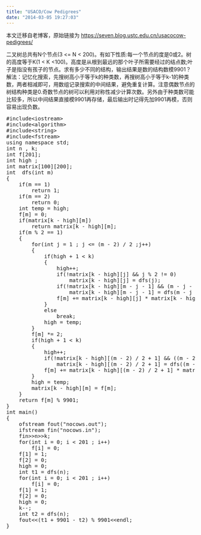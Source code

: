```yaml
---
title: "USACO/Cow Pedigrees"
date: "2014-03-05 19:27:03"
---
```


本文迁移自老博客，原始链接为 <https://seven.blog.ustc.edu.cn/usacocow-pedigrees/>

二叉树总共有N个节点(3 <= N < 200)。有如下性质:每一个节点的度是0或2。树的高度等于K(1 < K <100)。高度是从根到最远的那个叶子所需要经过的结点数;叶子是指没有孩子的节点。求有多少不同的结构，输出结果是数的结构数模9901？
解法：记忆化搜索，先搜树高小于等于k的种类数，再搜树高小于等于k-1的种类数，两者相减即可，用数组记录搜索的中间结果，避免重复计算。注意偶数节点的树结构种类是0.奇数节点的树可以利用对称性减少计算次数。另外由于种类数可能比较多，所以中间结果直接模9901再存储，最后输出时记得先加9901再模，否则容易出现负数。
<pre class = "brush:[cpp]">
#include&lt;iostream&gt;
#include&lt;algorithm&gt;
#include&lt;string&gt;
#include&lt;fstream&gt;
using namespace std;
int n , k;
int f[201];
int high ;
int matrix[100][200];
int  dfs(int m)
{
	if(m == 1)
		return 1;
	if(m == 2)
		return 0;
	int temp = high;
	f[m] = 0;
	if(matrix[k - high][m])
		return matrix[k - high][m];
	if(m % 2 == 1)
	{
		for(int j = 1 ; j <= (m - 2) / 2 ;j++)
		{
			if(high + 1 < k)
			{
				high++;
				if(!matrix[k - high][j] && j % 2 != 0)
					matrix[k - high][j] = dfs(j);
				if(!matrix[k - high][m - j - 1] && (m - j - 1) % 2 != 0)
					matrix[k - high][m - j - 1] = dfs(m - j - 1);
				f[m] += matrix[k - high][j] * matrix[k - high][m - j - 1] % 9901;
			}
			else
				break;
			high = temp;
		}
		f[m] *= 2;
		if(high + 1 < k)
		{
			high++;
			if(!matrix[k - high][(m - 2) / 2 + 1] && ((m - 2) / 2 + 1) % 2 != 0)
				matrix[k - high][(m - 2) / 2 + 1] = dfs((m - 2) / 2 + 1);
			f[m] += matrix[k - high][(m - 2) / 2 + 1] * matrix[k - high][(m - 2) / 2 + 1] % 9901;
		}
		high = temp;
		matrix[k - high][m] = f[m];
	}
	return f[m] % 9901;
}
int main()
{
	ofstream fout("nocows.out");
	ifstream fin("nocows.in");
	fin&gt;&gt;n&gt;&gt;k;
	for(int i = 0; i < 201 ; i++)
		f[i] = 0;
	f[1] = 1;
	f[2] = 0;
	high = 0;
	int t1 = dfs(n);
	for(int i = 0; i < 201 ; i++)
		f[i] = 0;
	f[1] = 1;
	f[2] = 0;
	high = 0;
	k--;
	int t2 = dfs(n);
	fout&lt;&lt;(t1 + 9901 - t2) % 9901&lt;&lt;endl;
}
</pre>
